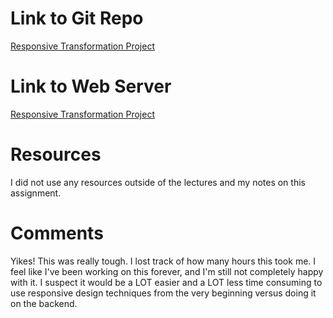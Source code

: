 # Link to Git Repo

[Responsive Transformation Project](https://github.com/ecbroussard/project_transformation_broussard_elaine)

# Link to Web Server

[Responsive Transformation Project](elainebroussard.com/project_transformation_broussard_elaine)

# Resources

I did not use any resources outside of the lectures and my notes on this assignment.

# Comments

Yikes! This was really tough. I lost track of how many hours this took me. I feel like I've been working on this forever, and I'm still not completely happy with it. I suspect it would be a LOT easier and a LOT less time consuming to use responsive design techniques from the very beginning versus doing it on the backend.
